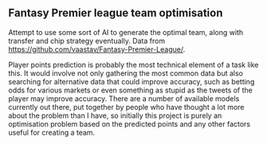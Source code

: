 ## Fantasy Premier league team optimisation

Attempt to use some sort of AI to generate the optimal team, along with transfer and chip strategy eventually. Data from https://github.com/vaastav/Fantasy-Premier-League/.

Player points prediction is probably the most technical element of a task like this. It would involve not only gathering the most common data but also searching for alternative data that could improve accuracy, such as betting odds for various markets or even something as stupid as the tweets of the player may improve accuracy. There are a number of available models currently out there, put together by people who have thought a lot more about the problem than I have, so initially this project is purely an optimisation problem based on the predicted points and any other factors useful for creating a team.